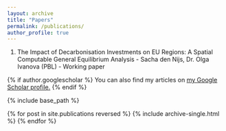 ```yaml
---
layout: archive
title: "Papers"
permalink: /publications/
author_profile: true
---
```


1. The Impact of Decarbonisation Investments on EU Regions: A Spatial Computable General Equilibrium Analysis - Sacha den Nijs, Dr. Olga Ivanova (PBL) - Working paper


{% if author.googlescholar %}
  You can also find my articles on <u><a href="{{author.googlescholar}}">my Google Scholar profile</a>.</u>
{% endif %}

{% include base_path %}

{% for post in site.publications reversed %}
  {% include archive-single.html %}
{% endfor %}
